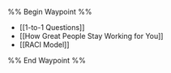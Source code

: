 %% Begin Waypoint %%
- [[1-to-1 Questions]]
- [[How Great People Stay Working for You]]
- [[RACI Model]]

%% End Waypoint %%
